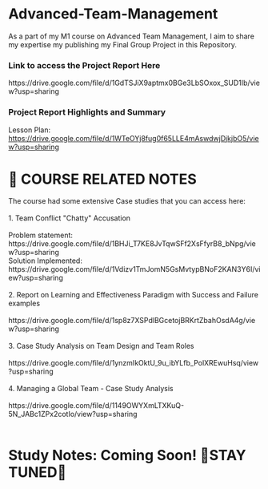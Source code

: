 # Advanced-Team-Management
As a part of my M1 course on Advanced Team Management, I aim to share my expertise my publishing my Final Group Project in this Repository. 

<h3> Link to access the Project Report Here </h3>
https://drive.google.com/file/d/1GdTSJiX9aptmx0BGe3LbSOxox_SUD1Ib/view?usp=sharing

<h3> Project Report Highlights and Summary </h3>

Lesson Plan: https://drive.google.com/file/d/1WTeOYj8fug0f65LLE4mAswdwjDjkjbO5/view?usp=sharing <br>

<h1> 📓 COURSE RELATED NOTES  </h1>

<p> The course had some extensive Case studies that you can access here: <br> <br>
1. Team Conflict "Chatty" Accusation <br><br>
  Problem statement: https://drive.google.com/file/d/1BHJi_T7KE8JvTqwSFf2XsFfyrB8_bNpg/view?usp=sharing <br>
  Solution Implemented: https://drive.google.com/file/d/1Vdizv1TmJomN5GsMvtypBNoF2KAN3Y6I/view?usp=sharing <br><br> 
  2. Report on Learning and Effectiveness Paradigm with Success and Failure examples<br><br>
  https://drive.google.com/file/d/1sp8z7XSPdlBGcetojBRKrtZbahOsdA4g/view?usp=sharing<br><br>
  3. Case Study Analysis on Team Design and Team Roles<br><br>
  https://drive.google.com/file/d/1ynzmIkOktU_9u_ibYLfb_PolXREwuHsq/view?usp=sharing<br><br>
  4. Managing a Global Team - Case Study Analysis<br><br>
  https://drive.google.com/file/d/1149OWYXmLTXKuQ-5N_JABc1ZPx2cotIo/view?usp=sharing<br><br>
  </p>

<h1> Study Notes: Coming Soon! 🌸STAY TUNED🌸 </h1>
